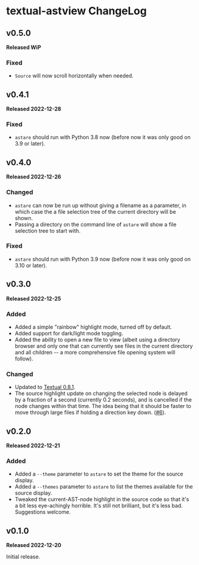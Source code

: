 # textual-astview ChangeLog

## v0.5.0

**Released WiP**

### Fixed

- `Source` will now scroll horizontally when needed.

## v0.4.1

**Released 2022-12-28**

### Fixed

- `astare` should run with Python 3.8 now (before now it was only good on
  3.9 or later).

## v0.4.0

**Released 2022-12-26**

### Changed

- `astare` can now be run up without giving a filename as a parameter, in
  which case the a file selection tree of the current directory will be
  shown.
- Passing a directory on the command line of `astare` will show a file
  selection tree to start with.

### Fixed

- `astare` should run with Python 3.9 now (before now it was only good on
  3.10 or later).

## v0.3.0

**Released 2022-12-25**

### Added

- Added a simple "rainbow" highlight mode, turned off by default.
- Added support for dark/light mode toggling.
- Added the ability to open a new file to view (albeit using a directory
  browser and only one that can currently see files in the current directory
  and all children -- a more comprehensive file opening system will follow).

### Changed

- Updated to [Textual 0.8.1](https://github.com/Textualize/textual/releases/tag/v0.8.1).
- The source highlight update on changing the selected node is delayed by a
  fraction of a second (currently 0.2 seconds), and is cancelled if the node
  changes within that time. The idea being that it should be faster to move
  through large files if holding a direction key down.
  ([#6](https://github.com/davep/textual-astview/issues/6)).

## v0.2.0

**Released 2022-12-21**

### Added

- Added a `--theme` parameter to `astare` to set the theme for the source
  display.
- Added a `--themes` parameter to `astare` to list the themes available for
  the source display.
- Tweaked the current-AST-node highlight in the source code so that it's a
  bit less eye-achingly horrible. It's still not brilliant, but it's less
  bad. Suggestions welcome.

## v0.1.0

**Released 2022-12-20**

Initial release.

[//]: # (ChangeLog.md ends here)
